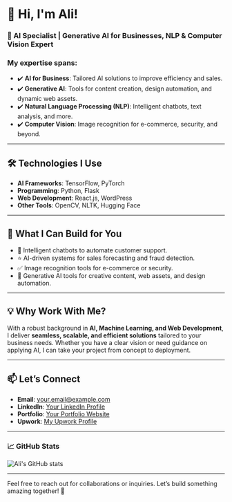 # 👋 Hi, I'm Ali!

### 🚀 AI Specialist | Generative AI for Businesses, NLP & Computer Vision Expert

### My expertise spans:
- ✔️ **AI for Business**: Tailored AI solutions to improve efficiency and sales.
- ✔️ **Generative AI**: Tools for content creation, design automation, and dynamic web assets.
- ✔️ **Natural Language Processing (NLP)**: Intelligent chatbots, text analysis, and more.
- ✔️ **Computer Vision**: Image recognition for e-commerce, security, and beyond.

---

## 🛠️ **Technologies I Use**
- **AI Frameworks**: TensorFlow, PyTorch
- **Programming**: Python, Flask
- **Web Development**: React.js, WordPress
- **Other Tools**: OpenCV, NLTK, Hugging Face

---

## 🌟 **What I Can Build for You**
- 🥇 Intelligent chatbots to automate customer support.
- ⭐ AI-driven systems for sales forecasting and fraud detection.
- ✅ Image recognition tools for e-commerce or security.
- 🥇 Generative AI tools for creative content, web assets, and design automation.

---

## 💡 **Why Work With Me?**
With a robust background in **AI, Machine Learning, and Web Development**, I deliver **seamless, scalable, and efficient solutions** tailored to your business needs. Whether you have a clear vision or need guidance on applying AI, I can take your project from concept to deployment.

---

## 📫 **Let’s Connect**
- **Email**: [your.email@example.com](mailto:your.email@example.com)
- **LinkedIn**: [Your LinkedIn Profile](https://linkedin.com/in/yourprofile)
- **Portfolio**: [Your Portfolio Website](https://yourwebsite.com)
- **Upwork**: [My Upwork Profile](https://upwork.com/freelancers/yourprofile)

---

### 📈 **GitHub Stats**
![Ali's GitHub stats](https://github-readme-stats.vercel.app/api?username=yourusername&show_icons=true&theme=radical)

---

Feel free to reach out for collaborations or inquiries. Let’s build something amazing together! 🚀

